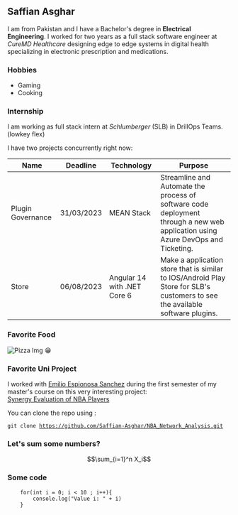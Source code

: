 ## Saffian Asghar
I am from Pakistan and I have a Bachelor's degree in **Electrical Engineering**. I worked for two years as a full stack software engineer at *CureMD Healthcare* designing edge to edge systems in digital health specializing in electronic prescription and medications.
### Hobbies
- Gaming
- Cooking
### Internship
I am working as full stack intern at *Schlumberger* (SLB) in DrillOps Teams. (lowkey flex)

I have two projects concurrently right now:

| Name| Deadline | Technology |Purpose|
|------------|----------|------------|-------|
|Plugin Governance|31/03/2023|MEAN Stack|Streamline and Automate the process of software code deployment through a new web application using Azure DevOps and Ticketing.|
|Store|06/08/2023|Angular 14 with .NET Core 6|Make a application store that is similar to IOS/Android Play Store for SLB's customers to see the available software plugins.|

### Favorite Food
![Pizza Img](https://images.getrecipekit.com/20210915155518-233856804_993969674700404_992064296083479826_n.jpeg?aspect_ratio=4:3&quality=100&)
:grin:

### Favorite Uni Project 
I worked with [Emilio Espionosa Sanchez](https://www.linkedin.com/in/emilio-espinosa-sanchez/) during the first semester of my master's course on this very interesting project:    
[Synergy Evaluation of NBA Players](https://github.com/Saffian-Asghar/NBA_Network_Analysis)

You can clone the repo using :

 <code>git clone https://github.com/Saffian-Asghar/NBA_Network_Analysis.git</code>

 ### Let's sum some numbers?

 $$\sum_{i=1}^n X_i$$

 ### Some code

```
    for(int i = 0; i < 10 ; i++){
        console.log("Value i: " + i)
    }
```





